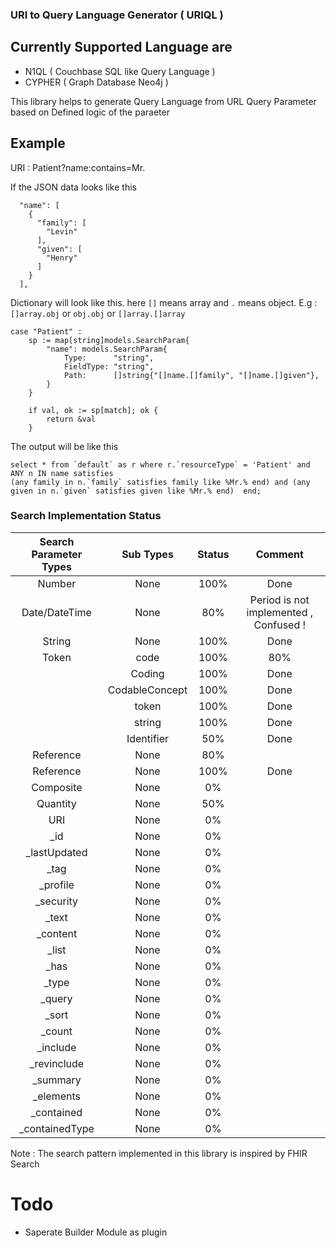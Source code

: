 ### URI to Query Language Generator ( URIQL )

## Currently Supported Language are
 * N1QL ( Couchbase SQL like Query Language )
 * CYPHER ( Graph Database Neo4j )


This library helps to generate Query Language from URL Query
Parameter based on Defined logic of the paraeter

## Example
URI : Patient?name:contains=Mr.

If the JSON data looks like this

```
  "name": [
    {
      "family": [
        "Levin"
      ],
      "given": [
        "Henry"
      ]
    }
  ],
```

Dictionary will look like this. here `[]` means array and `.` means object. E.g : `[]array.obj` or `obj.obj` or `[]array.[]array`

```
case "Patient" :
    sp := map[string]models.SearchParam{
        "name": models.SearchParam{
            Type:      "string",
            FieldType: "string",
            Path:      []string{"[]name.[]family", "[]name.[]given"},
        }
    }

    if val, ok := sp[match]; ok {
        return &val
    }
```


The output will be like this

```
select * from `default` as r where r.`resourceType` = 'Patient' and ANY n IN name satisfies
(any family in n.`family` satisfies family like %Mr.% end) and (any given in n.`given` satisfies given like %Mr.% end)  end;

```


### Search Implementation Status

| Search Parameter Types | Sub Types | Status | Comment |
|:---:|:---:|:---:| :---: |
| Number | None | 100% | Done
| Date/DateTime | None | 80% | Period is not implemented , Confused ! |
| String | None | 100% | Done |
| Token | code | 100% | 80% |
|	| Coding | 100% | Done |
|	| CodableConcept | 100% | Done|
|	| token 	| 100% | Done |
|	| string 	| 100% | Done |
|	| Identifier 	| 50% | Done
| Reference | None | 80% |
| Reference | None | 100% | Done |
| Composite | None | 0% |
| Quantity | None | 50% |
| URI | None | 0% |
| _id | None | 0% |
| _lastUpdated | None | 0% |
| _tag | None | 0% |
| _profile | None | 0% |
| _security | None | 0% |
| _text | None | 0% |
| _content | None | 0% |
| _list | None | 0% |
| _has | None | 0% |
| _type | None | 0% |
| _query | None | 0% |
| _sort | None | 0% |
| _count | None | 0% |
| _include | None | 0% |
| _revinclude | None | 0% |
| _summary | None | 0% |
| _elements | None | 0% |
| _contained | None | 0% |
| _containedType | None | 0% |


Note : The search pattern implemented in this library is inspired by FHIR Search

# Todo

* Saperate Builder Module as plugin